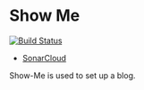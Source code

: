 # Show Me

[![Build Status](https://travis-ci.com/S2U2MLancer/show-me-blog.svg?branch=dev)](https://travis-ci.com/S2U2MLancer/show-me-blog)

- [SonarCloud](https://sonarcloud.io/dashboard?id=S2U2MLancer_show-me-blog)

Show-Me is used to set up a blog.
